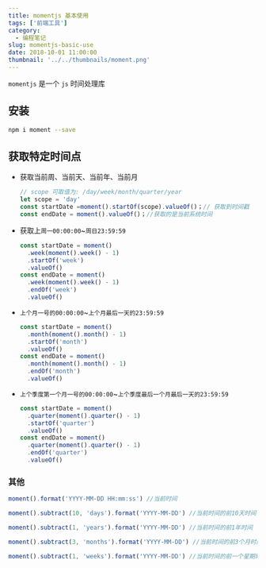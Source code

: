 ```yaml
---
title: momentjs 基本使用
tags: ['前端工具']
category:
  - 编程笔记
slug: momentjs-basic-use
date: 2018-10-01 11:00:00
thumbnail: '../../thumbnails/moment.png'
---
```


`momentjs` 是一个 `js` 时间处理库

## 安装

```bash
npm i moment --save
```

## 获取特定时间点

- 获取当前周、当前天、当前年、当前月

  ```js
  // scope 可取值为: /day/week/month/quarter/year
  let scope = 'day'
  const startDate =moment().startOf(scope).valueOf()；// 获取到时间戳
  const endDate = moment().valueOf()；//获取的是当前系统时间
  ```

- 获取上`周一00:00:00`~`周日23:59:59`

  ```js
  const startDate = moment()
    .week(moment().week() - 1)
    .startOf('week')
    .valueOf()
  const endDate = moment()
    .week(moment().week() - 1)
    .endOf('week')
    .valueOf()
  ```

- `上个月一号的00:00:00`~`上个月最后一天的23:59:59`

  ```js
  const startDate = moment()
    .month(moment().month() - 1)
    .startOf('month')
    .valueOf()
  const endDate = moment()
    .month(moment().month() - 1)
    .endOf('month')
    .valueOf()
  ```

- `上个季度第一个月一号的00:00:00`~`上个季度最后一个月最后一天的23:59:59`

  ```js
  const startDate = moment()
    .quarter(moment().quarter() - 1)
    .startOf('quarter')
    .valueOf()
  const endDate = moment()
    .quarter(moment().quarter() - 1)
    .endOf('quarter')
    .valueOf()
  ```

### 其他

```js
moment().format('YYYY-MM-DD HH:mm:ss') //当前时间

moment().subtract(10, 'days').format('YYYY-MM-DD') //当前时间的前10天时间

moment().subtract(1, 'years').format('YYYY-MM-DD') //当前时间的前1年时间

moment().subtract(3, 'months').format('YYYY-MM-DD') //当前时间的前3个月时间

moment().subtract(1, 'weeks').format('YYYY-MM-DD') //当前时间的前一个星期时间
```

